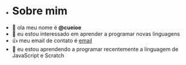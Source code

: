- # Sobre mim
- 👋 ola meu nome é **@cueioe**
- 👀 eu estou interessado em aprender a programar novas linguagens
- 👍 meu email de contato é [email](goes.guilherme@escola.pr.gov.br)
- 🌱 eu estou aprendendo a programar recentemente a linguagem de JavaScript e Scratch
